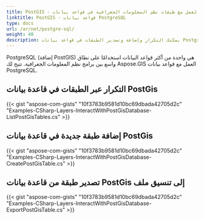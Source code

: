 ```yaml
---
title: PostGIS - العمل مع طبقات نظم المعلومات الجغرافية في قواعد بيانات PostgreSQL باستخدام C#
linktitle: PostGIS - قواعد بيانات PostgreSQL
type: docs
url: /ar/net/postgre-sql/
weight: 40
description: يمكنك التكرار وإضافة وتصدير الطبقات في قواعد بيانات PostgreSQL الخاصة بـ PostGIS باستخدام مكتبة GIS C#.
---
```


PostgreSQL (إضافة PostGIS) هي واحدة من أكثر قواعد البيانات استخدامًا على نطاق واسع بين برامج نظم المعلومات الجغرافية. تتيح لك Aspose.GIS العمل مع قواعد بيانات PostgreSQL.

## **التكرار عبر الطبقات في قاعدة بيانات PostGis**
{{< gist "aspose-com-gists" "10f3783b9581d10bc69dbada42705d2c" "Examples-CSharp-Layers-InteractWithPostGisDatabase-ListPostGisTables.cs" >}}
## **إضافة طبقة جديدة في قاعدة بيانات PostGis**
{{< gist "aspose-com-gists" "10f3783b9581d10bc69dbada42705d2c" "Examples-CSharp-Layers-InteractWithPostGisDatabase-CreatePostGisTable.cs" >}}
## **تصدير طبقة من قاعدة بيانات PostGis إلى تنسيق ملف**
{{< gist "aspose-com-gists" "10f3783b9581d10bc69dbada42705d2c" "Examples-CSharp-Layers-InteractWithPostGisDatabase-ExportPostGisTable.cs" >}}
